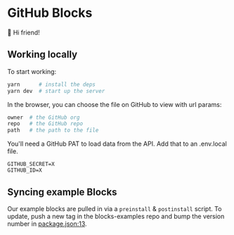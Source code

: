# GitHub Blocks

👋 Hi friend!

## Working locally

To start working:

```bash
yarn      # install the deps
yarn dev  # start up the server
```

In the browser, you can choose the file on GitHub to view with url params:

```bash
owner  # the GitHub org
repo   # the GitHub repo
path   # the path to the file
```

You'll need a GitHub PAT to load data from the API. Add that to an .env.local file.

```
GITHUB_SECRET=X
GITHUB_ID=X
```

## Syncing example Blocks

Our example blocks are pulled in via a `preinstall` & `postinstall` script. To update, push a new tag in the blocks-examples repo and bump the version number in [package.json:13](package.json:13).
